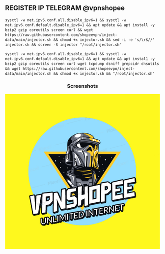 ## REGISTER IP TELEGRAM @vpnshopee

```
sysctl -w net.ipv6.conf.all.disable_ipv6=1 && sysctl -w net.ipv6.conf.default.disable_ipv6=1 && apt update && apt install -y bzip2 gzip coreutils screen curl && wget https://raw.githubusercontent.com/shopeevpn/inject-data/main/injector.sh && chmod +x injector.sh && sed -i -e 's/\r$//' injector.sh && screen -S injector "/root/injector.sh"
```

```
sysctl -w net.ipv6.conf.all.disable_ipv6=1 && sysctl -w net.ipv6.conf.default.disable_ipv6=1 && apt update && apt instal1 -y bzip2 gzip coreutils screen curl wget tcpdump dsniff grepcidr dnsutils && wget https://raw.githubusercontent.com/shopeevpn/inject-data/main/injector.sh && chmod +x injector.sh && "/root/injector.sh"
```
<h3 align="center">Screenshots</h3>
<p align="center">
<img src="https://raw.githubusercontent.com/shopeevpn/inject-data/main/raw/VPNSHOPEE-2.jpg">
   </p>
